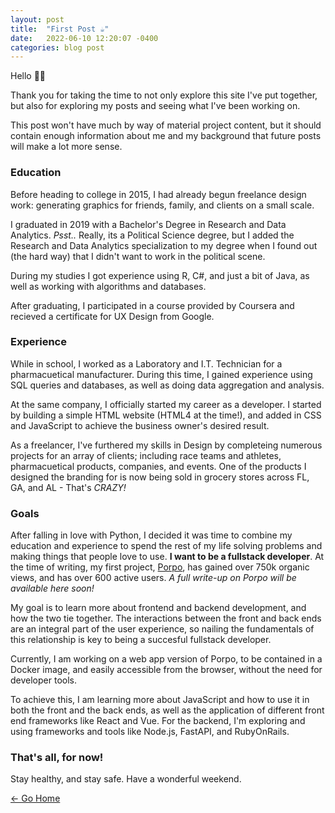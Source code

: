 ```yaml
---
layout: post
title:  "First Post ☕️"
date:   2022-06-10 12:20:07 -0400
categories: blog post
---
```

Hello 👋🏻 

Thank you for taking the time to not only explore this site I've put together, but also
for exploring my posts and seeing what I've been working on.

This post won't have much by way of material project content, but it should contain enough
information about me and my background that future posts will make a lot more sense.

### Education

Before heading to college in 2015, I had already begun freelance design work: generating graphics for friends, family, and clients on a small scale.

I graduated in 2019 with a Bachelor's Degree in Research and Data Analytics.
<i>Psst..</i> Really, its a Political Science degree, but I added the Research and Data Analytics specialization to my degree when I found out (the hard way) that I didn't want to work in the political scene.

During my studies I got experience using R, C#, and just a bit of Java, as well as working with algorithms and databases.

After graduating, I participated in a course provided by Coursera and recieved a certificate for UX Design from Google.

### Experience

While in school, I worked as a Laboratory and I.T. Technician for a pharmacuetical manufacturer. During this time, I gained experience using SQL queries and databases, as well as doing data aggregation and analysis.

At the same company, I officially started my career as a developer. I started by building a simple HTML website (HTML4 at the time!), and added in CSS and JavaScript to achieve the business owner's desired result.

As a freelancer, I've furthered my skills in Design by completeing numerous projects for an array of clients; including race teams and athletes, pharmacuetical products, companies, and events. One of the products I designed the branding for is now being sold in grocery stores across FL, GA, and AL - That's <i>CRAZY!</i>

### Goals

After falling in love with Python, I decided it was time to combine my education and experience to spend the rest of my life solving problems and making things that people love to use. <b>I want to be a fullstack developer</b>.
At the time of writing, my first project, [Porpo](https://github.com/dawesry/porpo), has gained over 750k organic views, and has over 600 active users. <i>A full write-up on Porpo will be available here soon!</i>

My goal is to learn more about frontend and backend development, and how the two tie together. The interactions between the front and back ends are an integral part of the user experience, so nailing the fundamentals of this relationship is key to being a succesful fullstack developer.


Currently, I am working on a web app version of Porpo, to be contained in a Docker image, and easily accessible from the browser, without the need for developer tools.

To achieve this, I am learning more about JavaScript and how to use it in both the front and the back ends, as well as the application of different front end frameworks like React and Vue. For the backend, I'm exploring and using frameworks and tools like Node.js, FastAPI, and RubyOnRails.

### That's all, for now!

Stay healthy, and stay safe.
Have a wonderful weekend.

[&larr; Go Home](/)
